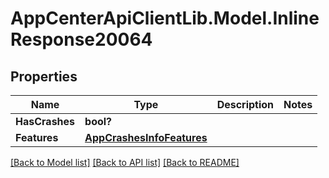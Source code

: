 # AppCenterApiClientLib.Model.InlineResponse20064
## Properties

Name | Type | Description | Notes
------------ | ------------- | ------------- | -------------
**HasCrashes** | **bool?** |  | 
**Features** | [**AppCrashesInfoFeatures**](AppCrashesInfoFeatures.md) |  | 

[[Back to Model list]](../README.md#documentation-for-models) [[Back to API list]](../README.md#documentation-for-api-endpoints) [[Back to README]](../README.md)

